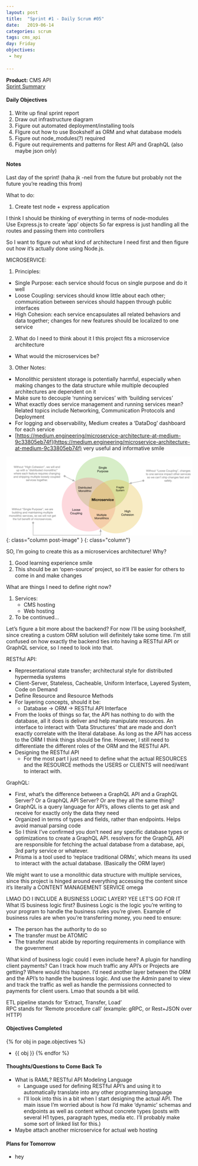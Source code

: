 ```yaml
---
layout: post
title:  "Sprint #1 - Daily Scrum #05"
date:   2019-06-14
categories: scrum
tags: cms_api
day: Friday
objectives:
 - hey

---
```



<b>Product:</b> CMS API  
[Sprint Summary](/blog/projects/cms-sprint-1)

#### Daily Objectives
1. Write up final sprint report
2. Draw out infrastructure diagram
3. Figure out automated deployment/installing tools
4. FIgure out how to use Bookshelf as ORM and what database models
5. Figure out node_modules(?) required
6. Figure out requirements and patterns for Rest API and GraphQL (also maybe json only)


#### Notes

Last day of the sprint! (haha jk -neil from the future but probably not the future you’re reading this from)

What to do:

1. Create test node + express application

I think I should be thinking of everything in terms of node-modules  
Use Express.js to create ‘app’ objects
So far express is just handling all the routes and passing them into controllers

So I want to figure out what kind of architecture I need first and then figure out how it’s actually done using Node.js.

MICROSERVICE:

1. Principles:
* Single Purpose: each service should focus on single purpose and do it well
* Loose Coupling: services should know little about each other; communication between services should happen through public interfaces
* High Cohesion: each service encapsulates all related behaviors and data together; changes for new features should be localized to one service
2. What do I need to think about it I this project fits a microservice architecture
* What would the microservices be?
3. Other Notes:
* Monolithic persistent storage is potentially harmful, especially when making changes to the data structure while multiple decoupled architectures are dependent on it
* Make sure to decouple ‘running services’ with ‘building services’
* What exactly does service management and running services mean?  Related topics include Networking, Communication Protocols and Deployment
* For logging and observability, Medium creates a ‘DataDog’ dashboard for each service
* [https://medium.engineering/microservice-architecture-at-medium-9c33805eb74f](https://medium.engineering/microservice-architecture-at-medium-9c33805eb74f) very useful and informative smile

![chart](/assets/scrum/sprint1day5image1.png){: class="column post-image" }
{: class="column"}

SO, I’m going to create this as a microservices architecture! Why?

1. Good learning experience smile
2. This should be an ‘open-source’ project, so it’ll be easier for others to come in and make changes

What are things I need to define right now?

1. Services:
	* CMS hosting
	* Web hosting
2. To be continued...

Let’s figure a bit more about the backend?  For now I’ll be using bookshelf, since creating a custom ORM solution will definitely take some time.  I’m still confused on how exactly the backend ties into having a RESTful API or GraphQL service, so I need to look into that.

RESTful API:

* Representational state transfer; architectural style for distributed hypermedia systems
* Client-Server, Stateless, Cacheable, Uniform Interface, Layered System, Code on Demand
* Define Resource and Resource Methods
* For layering concepts, should it be:
	* Database → ORM → RESTful API Interface
* From the looks of things so far, the API has nothing to do with the database, all it does is deliver and help manipulate resources.  An interface to interact with ‘Data Structures’ that are made and don’t exactly correlate with the literal database.  As long as the API has access to the ORM I think things should be fine.  However, I still need to differentiate the different roles of the ORM and the RESTful API.
* Designing the RESTful API
	* For the most part I just need to define what the actual RESOURCES and the RESOURCE methods the USERS or CLIENTS will need/want to interact with.

GraphQL:

* First, what’s the difference between a GraphQL API and a GraphQL Server? Or a GraphQL API Server?  Or are they all the same thing?
* GraphQL is a query language for API’s, allows clients to get ask and receive for exactly only the data they need
* Organized in terms of types and fields, rather than endpoints.  Helps avoid manual parsing code
* So I think I’ve confirmed you don’t need any specific database types or optimizations to create a GraphQL API.  resolvers for the GraphQL API are responsible for fetching the actual database from a database, api, 3rd party service or whatever.
* Prisma is a tool used to ‘replace traditional ORMs’, which means its used to interact with the actual database. (Basically the ORM layer)

We might want to use a monolithic data structure with multiple services, since this project is hinged around everything accessing the content since it’s literally a CONTENT MANAGEMENT SERVICE omega

LMAO DO I INCLUDE A BUSINESS LOGIC LAYER? YEE LET’S GO FOR IT  
What IS business logic first?  Business Logic is the logic you’re writing to your program to handle the business rules you’re given.  Example of business rules are when you’re transferring money, you need to ensure:

* The person has the authority to do so
* The transfer must be ATOMIC
* The transfer must abide by reporting requirements in compliance with the government

What kind of business logic could I even include here?  A plugin for handling client payments? Can I track how much traffic any API’s or Projects are getting?  Where would this happen.  I’d need another layer between the ORM and the API’s to handle the business logic.  And use the Admin panel to view and track the traffic as well as handle the permissions connected to payments for client users.  Lmao that sounds a bit wild.

ETL pipeline stands for ‘Extract, Transfer, Load’  
RPC stands for ‘Remote procedure call’ (example: gRPC, or Rest+JSON over HTTP)

#### Objectives Completed
{% for obj in page.objectives %}
* {{ obj }}
{% endfor %}

#### Thoughts/Questions to Come Back To
* What is RAML? RESTful API Modeling Language
	* Language used for defining RESTful API’s and using it to automatically translate into any other programming language
	* I’ll look into this in a bit when I start designing the actual API.  The main issue I’m worried about is how I’d make ‘dynamic’ schemas and endpoints as well as content without concrete types (posts with several H1 types, paragraph types, media etc.  I’ll probably make some sort of linked list for this.)
* Maybe attach another microservice for actual web hosting


<!-- #### Lessons Learned
* Lorem ipsum dolor sit amet, id modo summo tibique nam, ei dolorem vituperata elaboraret quo, pro blandit appareat perfecto eu.
* Lorem ipsum dolor sit amet, id modo summo tibique nam, ei dolorem vituperata elaboraret quo, pro blandit appareat perfecto eu. -->

#### Plans for Tomorrow
* hey